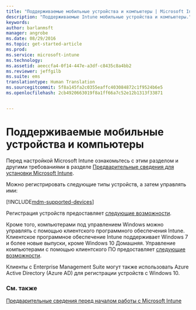 ```yaml
---
title: "Поддерживаемые мобильные устройства и компьютеры | Microsoft Intune"
description: "Поддерживаемые Intune мобильные устройства и компьютеры."
keywords: 
author: barlanmsft
manager: angrobe
ms.date: 08/29/2016
ms.topic: get-started-article
ms.prod: 
ms.service: microsoft-intune
ms.technology: 
ms.assetid: aeeccfa4-0f14-447e-a3df-c8435c8a4bb2
ms.reviewer: jeffgilb
ms.suite: ems
translationtype: Human Translation
ms.sourcegitcommit: 5f8a145fa2c0355eaffc403084872c1f9524b6e5
ms.openlocfilehash: 2cb4920663019f8a1ff66a7c52e12b1313f33871


---
```


# Поддерживаемые мобильные устройства и компьютеры

Перед настройкой Microsoft Intune ознакомьтесь с этим разделом и другими требованиями в разделе [Предварительные сведения для установки Microsoft Intune](what-to-know-before-you-start-microsoft-intune.md).

Можно регистрировать следующие типы устройств, а затем управлять ими:

[!INCLUDE[mdm-supported-devices](../includes/mdm-supported-devices.md)]

Регистрация устройств предоставляет [следующие возможности](/Intune/get-started/choose-how-to-manage-devices).

Кроме того, компьютерами под управлением Windows можно управлять с помощью клиентского программного обеспечения Intune. Клиентское программное обеспечение Intune поддерживает Windows 7 и более новые выпуски, кроме Windows 10 Домашняя. Управление компьютерами с помощью клиентского ПО предоставляет [следующие возможности](set-up-windows-device-management-with-microsoft-intune.md).

Клиенты с Enterprise Management Suite могут также использовать Azure Active Directory (Azure AD) для регистрации устройств с Windows 10.

### См. также
[Предварительные сведения перед началом работы с Microsoft Intune](what-to-know-before-you-start-microsoft-intune.md)



<!--HONumber=Sep16_HO3-->


